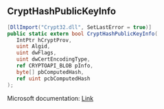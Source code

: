 ## CryptHashPublicKeyInfo

```csharp
[DllImport("Crypt32.dll", SetLastError = true)]
public static extern bool CryptHashPublicKeyInfo(
   IntPtr hCryptProv,
   uint Algid,
   uint dwFlags,
   uint dwCertEncodingType,
   ref CRYPTOAPI_BLOB pInfo,
   byte[] pbComputedHash,
   ref uint pcbComputedHash
);
```

Microsoft documentation: [Link](https://docs.microsoft.com/en-us/windows/win32/api/wincrypt/nf-wincrypt-crypthashpublickeyinfo)
